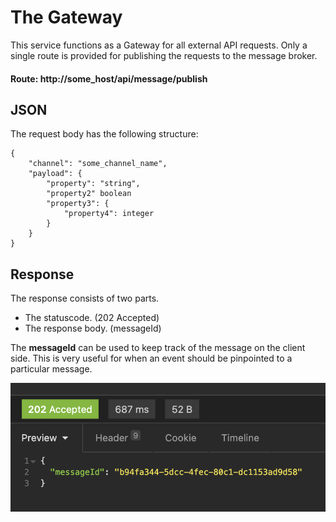 # The Gateway

This service functions as a Gateway for all external API requests.
Only a single route is provided for publishing the requests to the message broker.

#### Route: http://some_host/api/message/publish

## JSON
The request body has the following structure:

```
{
    "channel": "some_channel_name",
    "payload": {
        "property": "string",
        "property2" boolean
        "property3": {
            "property4": integer
        }
    }
}
```

## Response
The response consists of two parts.

* The statuscode. (202 Accepted)
* The response body. (messageId)

The **messageId** can be used to keep track of the message on the client side.
This is very useful for when an event should be pinpointed to a particular message. 

![Response Body Example Image](/docs/image/response-body-example.png)